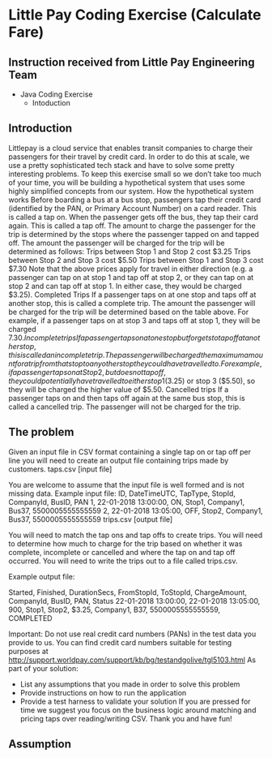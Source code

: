 # Little Pay Coding Exercise (Calculate Fare)

## Instruction received from Little Pay Engineering Team

<!-- TOC -->
* Java Coding Exercise
  * Intoduction

<!-- TOC -->
## Introduction 
Littlepay is a cloud service that enables transit companies to charge their passengers for their travel by credit card. In order to do this at scale, we use a pretty sophisticated tech stack and have to solve some pretty interesting problems. To keep this exercise small so we don’t take too much of your time, you will be building a hypothetical system that uses some highly simplified concepts from our system.
How the hypothetical system works
Before boarding a bus at a bus stop, passengers tap their credit card (identified by the PAN, or Primary Account Number) on a card reader. This is called a tap on. When the passenger gets off the bus, they tap their card again. This is called a tap off. The amount to charge the passenger for the trip is determined by the stops where the passenger tapped on and tapped off. The amount the passenger will be charged for the trip will be determined as follows:
Trips between Stop 1 and Stop 2 cost $3.25 Trips between Stop 2 and Stop 3 cost $5.50 Trips between Stop 1 and Stop 3 cost $7.30
Note that the above prices apply for travel in either direction (e.g. a passenger can tap on at stop 1 and tap off at stop 2, or they can tap on at stop 2 and can tap off at stop 1. In either case, they would be charged $3.25).
Completed Trips
If a passenger taps on at one stop and taps off at another stop, this is called a complete trip. The amount the passenger will be charged for the trip will be determined based on the table above. For example, if a passenger taps on at stop 3 and taps off at stop 1, they will be charged $7.30.
Incomplete trips
If a passenger taps on at one stop but forgets to tap off at another stop, this is called an incomplete trip. The passenger will be charged the maximum amount for a trip from that stop to any other stop they could have travelled to. For example, if a passenger taps on at Stop 2, but does not tap off, they could potentially have travelled to either stop 1 ($3.25) or stop 3 ($5.50), so they will be charged the higher value of $5.50.
Cancelled trips
If a passenger taps on and then taps off again at the same bus stop, this is called a cancelled trip. The passenger will not be charged for the trip.

## The problem
Given an input file in CSV format containing a single tap on or tap off per line you will need to create an output file containing trips made by customers.
taps.csv [input file]

You are welcome to assume that the input file is well formed and is not missing data. Example input file:
ID, DateTimeUTC, TapType, StopId, CompanyId, BusID, PAN
1, 22-01-2018 13:00:00, ON, Stop1, Company1, Bus37, 5500005555555559 2, 22-01-2018 13:05:00, OFF, Stop2, Company1, Bus37, 5500005555555559
trips.csv [output file]

You will need to match the tap ons and tap offs to create trips. You will need to determine how much to charge for the trip based on whether it was complete, incomplete or cancelled and where the tap on and tap off occurred. You will need to write the trips out to a file called trips.csv.

Example output file:

Started, Finished, DurationSecs, FromStopId, ToStopId, ChargeAmount, CompanyId, BusID, PAN, Status
22-01-2018 13:00:00, 22-01-2018 13:05:00, 900, Stop1, Stop2, $3.25, Company1, B37, 5500005555555559, COMPLETED

Important: Do not use real credit card numbers (PANs) in the test data you provide to us.
You can find credit card numbers suitable for testing purposes at http://support.worldpay.com/support/kb/bg/testandgolive/tgl5103.html
As part of your solution:
- List any assumptions that you made in order to solve this problem
- Provide instructions on how to run the application
- Provide a test harness to validate your solution
  If you are pressed for time we suggest you focus on the business logic around matching and pricing taps over reading/writing CSV.
  Thank you and have fun!

## Assumption 
